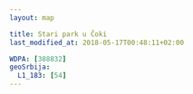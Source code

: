 ```yaml
---
layout: map

title: Stari park u Čoki
last_modified_at: 2018-05-17T00:48:11+02:00

WDPA: [388832]
geoSrbija:
  L1_183: [54]
---
```

